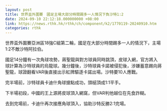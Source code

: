 ```yaml
---
layout: post
title: 世界盃外圍賽　國足主場大部分時間踢多一人情況下負沙特1:2
date: 2024-09-10 22:12:18.000000000 +08:00
link: https://news.rthk.hk/rthk/ch/component/k2/1770119-20240910.htm
categories: rthk
---
```


世界盃外圍賽亞洲區18強C組第二輪，國足在大部分時間踢多一人的情況下，主場1:2不敵沙特阿拉伯。

國足14分鐘有一次角球攻勢，蔣聖龍與對方球員同時跳頂，皮球入網，官方將入球計算為沙特球員的烏龍球。幾分鐘後，沙特球員卡諾被侵犯後，涉嫌蓄意踢向蔣聖龍，球證翻看VAR後直接出示紅牌驅逐卡諾出場。沙特要10人應戰。

完半場前，沙特球員卡迪什角球搶點成功，頭槌頂成1:1平手。

下半場初段，中國的王上源將皮球頂入網窩，但VAR判他越位在先食詐糊。

去到完場前，卡迪什再次接應角球頂入，協助沙特反勝2:1完場。
